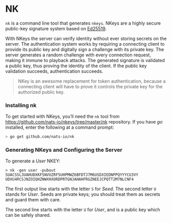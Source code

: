 # NK

`nk` is a command line tool that generates `nkeys`. NKeys are a highly secure public-key signature system based on [Ed25519](https://ed25519.cr.yp.to/).

With NKeys the server can verify identity without ever storing secrets on the server. The authentication system works by requiring a connecting client to provide its public key and digitally sign a challenge with its private key. The server generates a random challenge with every connection request, making it immune to playback attacks. The generated signature is validated a public key, thus proving the identity of the client. If the public key validation succeeds, authentication succeeds.

> NKey is an awesome replacement for token authentication, because a connecting client will have to prove it controls the private key for the authorized public key.

### Installing nk

To get started with NKeys, you’ll need the `nk` tool from https://github.com/nats-io/nkeys/tree/master/nk repository. If you have _go_ installed, enter the following at a command prompt:

```bash
> go get github.com/nats-io/nk
```

### Generating NKeys and Configuring the Server

To generate a _User_ NKEY:

```
> nk -gen user -pubout
SUACSSL3UAHUDXKFSNVUZRF5UHPMWZ6BFDTJ7M6USDXIEDNPPQYYYCU3VY
UDXU4RCSJNZOIQHZNWXHXORDPRTGNJAHAHFRGZNEEJCPQTT2M7NLCNF4
```

The first output line starts with the letter `S` for _Seed_. The second letter `U` stands for _User_.  Seeds are private keys; you should treat them as secrets and guard them with care.

The second line starts with the letter `U` for _User_, and is a public key which can be safely shared. 
